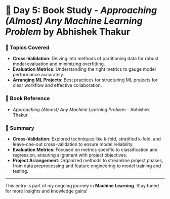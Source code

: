 # 🚀 Day 5: Book Study - *Approaching (Almost) Any Machine Learning Problem* by Abhishek Thakur

### 📘 Topics Covered
- **Cross-Validation**: Delving into methods of partitioning data for robust model evaluation and minimizing overfitting.
- **Evaluation Metrics**: Understanding the right metrics to gauge model performance accurately.
- **Arranging ML Projects**: Best practices for structuring ML projects for clear workflow and effective collaboration.

### 🔗 Book Reference
- *Approaching (Almost) Any Machine Learning Problem* - Abhishek Thakur

### 📝 Summary
- **Cross-Validation**: Explored techniques like k-fold, stratified k-fold, and leave-one-out cross-validation to ensure model reliability.
- **Evaluation Metrics**: Focused on metrics specific to classification and regression, ensuring alignment with project objectives.
- **Project Arrangement**: Organized methods to streamline project phases, from data preprocessing and feature engineering to model training and testing.

---

This entry is part of my ongoing journey in **Machine Learning**. Stay tuned for more insights and knowledge gains!
